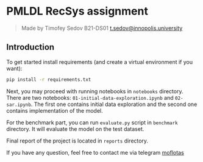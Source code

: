 # PMLDL RecSys assignment

> Made by Timofey Sedov B21-DS01 <t.sedov@innopolis.university>

## Introduction

To get started install requirements (and create a virtual environment if you want):

```bash
pip install -r requirements.txt
```

Next, you may proceed with running notebooks in `notebooks` directory. There are two notebooks: `01-initial-data-exploration.ipynb` and `02-sar.ipynb`. The first one contains initial data exploration and the second one contains implementation of the model.

For the benchmark part, you can run `evaluate.py` script in `benchmark` directory. It will evaluate the model on the test dataset.

Final report of the project is located in `reports` directory.

If you have any question, feel free to contact me via telegram [moflotas](https://t.me/moflotas)
